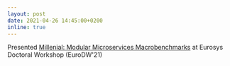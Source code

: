 ```yaml
---
layout: post
date: 2021-04-26 14:45:00+0200
inline: true
---
```


Presented [Millenial: Modular Microservices Macrobenchmarks](https://www.youtube.com/watch?v=HeKYeBk0CZk) at Eurosys Doctoral Workshop (EuroDW'21)